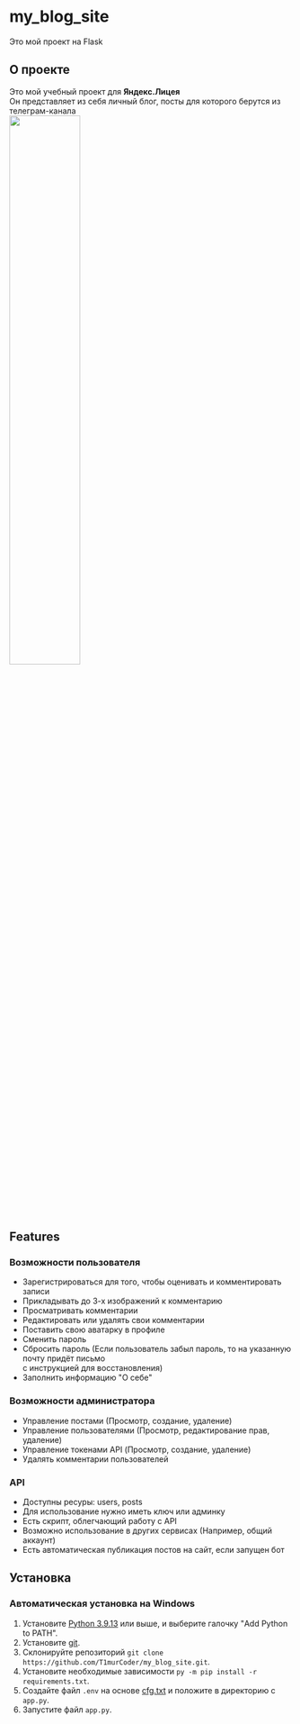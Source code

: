 # my_blog_site
Это мой проект на Flask


<h2>О проекте</h2>
<p>
Это мой учебный проект для <b>Яндекс.Лицея</b><br>
Он представляет из себя личный блог, посты для которого берутся из телеграм-канала<br>
<img src="https://user-images.githubusercontent.com/110349339/233779782-e301217f-bc38-425f-8acb-fb4346345cde.png" style="width: 50%; height: 50%"><br>
</p>
<div>
  <h2>Features</h2>
<h3>Возможности пользователя</h3>
<p>
<ul>
  <li>Зарегистрироваться для того, чтобы оценивать и комментировать записи</li>
  <li>Прикладывать до 3-х изображений к комментарию</li>
  <li>Просматривать комментарии</li>
  <li>Редактировать или удалять свои комментарии</li>
  <li>Поставить свою аватарку в профиле</li>
  <li>Сменить пароль</li>
  <li>Сбросить пароль (Если пользователь забыл пароль, то на указанную почту придёт письмо<br> с инструкцией для восстановления)</li>
  <li>Заполнить информацию "О себе"</li>
<ul>
</p>
</div>
<div>
<h3>Возможности администратора</h3>
<p>
<ul>
  <li>Управление постами (Просмотр, создание, удаление)</li>
  <li>Управление пользователями (Просмотр, редактирование прав, удаление)</li>
  <li>Управление токенами API (Просмотр, создание, удаление)</li>
  <li>Удалять комментарии пользователей</li>
<ul>
</p>
</div>
<div>
<h3>API</h3>
<p>
<ul>
  <li>Доступны ресуры: users, posts</li>
  <li>Для использование нужно иметь ключ или админку</li>
  <li>Есть скрипт, облегчающий работу с API</li>
  <li>Возможно использование в других сервисах (Например, общий аккаунт)</li>
  <li>Есть автоматическая публикация постов на сайт, если запущен бот</li>
<ul>
</p>
</div>
<div>
<div>
<h2>Установка</h2>
<p>
<h3>Автоматическая установка на Windows</h3>
  <ol>
    <li>Установите <a href="https://www.python.org/downloads/windows/">Python 3.9.13</a> или выше, и выберите галочку "Add Python to PATH".</li>
    <li>Установите <a href="https://git-scm.com/download/win">git</a>.</li>
    <li>Склонируйте репозиторий <code>git clone https://github.com/T1murCoder/my_blog_site.git</code>.</li>
    <li>Установите необходимые зависимости <code>py -m pip install -r requirements.txt</code>.</li>
    <li>Создайте файл <code>.env</code> на основе <a href="https://github.com/T1murCoder/my_blog_site/files/11304722/cfg.txt">cfg.txt</a> и положите в директорию с <code>app.py</code>.</li>
    <li>Запустите файл <code>app.py</code>.</li>
  </ol>
</p>
</div>

